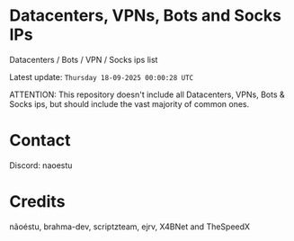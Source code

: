 # Datacenters, VPNs, Bots and Socks IPs
 
Datacenters / Bots / VPN / Socks ips list

Latest update: `Thursday 18-09-2025 00:00:28 UTC` 

ATTENTION: This repository doesn't include all Datacenters, VPNs, Bots & Socks ips, 
but should include the vast majority of common ones.

# Contact
Discord: naoestu

# Credits
nãoéstu, brahma-dev, scriptzteam, ejrv, X4BNet and TheSpeedX
